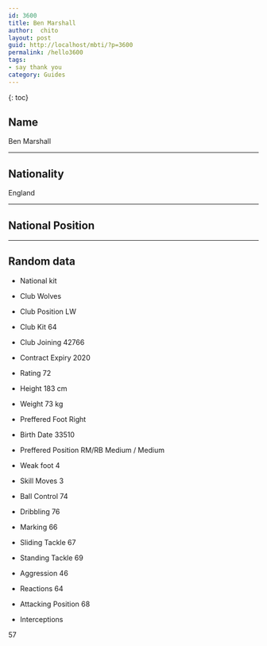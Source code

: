 ```yaml
---
id: 3600
title: Ben Marshall
author:  chito 
layout: post
guid: http://localhost/mbti/?p=3600
permalink: /hello3600
tags:
- say thank you
category: Guides
---
```



{: toc}


## Name  
Ben Marshall 

* * *

## Nationality  
England 

* * *

## National Position 

* * *

## Random data 

  * National kit 
  * Club 
Wolves 

  * Club Position 
LW 

  * Club Kit 
64 

  * Club Joining 
42766 

  * Contract Expiry 
2020 

  * Rating 
72 

  * Height 
183 cm 

  * Weight 
73 kg 

  * Preffered Foot 
Right 

  * Birth Date 
33510 

  * Preffered Position 
RM/RB Medium / Medium 

  * Weak foot 
4 

  * Skill Moves 
3 

  * Ball Control 
74 

  * Dribbling 
76 

  * Marking 
66 

  * Sliding Tackle 
67 

  * Standing Tackle 
69 

  * Aggression 
46 

  * Reactions 
64 

  * Attacking Position 
68 

  * Interceptions 

57</ul>
